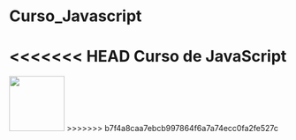 # Curso_Javascript
<<<<<<< HEAD
 Curso de JavaScript
=======

<img src="https://bognarjunior.files.wordpress.com/2018/01/1crcyaithv7aiqh1z93v99q.png" width="100" height="100" />
>>>>>>> b7f4a8caa7ebcb997864f6a7a74ecc0fa2fe527c
